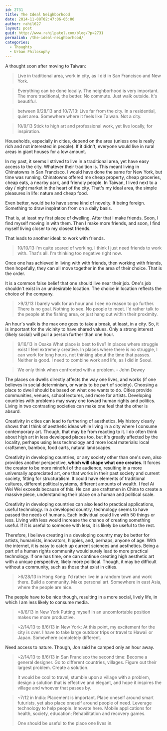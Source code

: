 ```yaml
---
id: 2731
title: The Ideal Neighborhood
date: 2014-11-08T02:47:06-05:00
author: rahil627
layout: post
guid: http://www.rahilpatel.com/blog/?p=2731
permalink: /the-ideal-neighborhood/
categories:
  - Thoughts
  - Urban Philosophy
---
```

A thought soon after moving to Taiwan:
<blockquote>Live in traditional area, work in city, as I did in San Francisco and New York.</blockquote>

<blockquote>Everything can be done locally. The neighborhood is very important. The more traditional, the better. No commute. Just walk outside. It's beautiful.</blockquote>

<blockquote>between 9/28/13 and 10/7/13:
Live far from the city. In a residential, quiet area. Somewhere where it feels like Taiwan. Not a city.
</blockquote>

<blockquote>10/9/13
Stick to high art and professional work, yet live locally, for inspiration.</blockquote>

Households, especially in cities, depend on the area (unless one is really rich and not interested in people). If it didn't, everyone would live in rural areas in giant houses for a low amount.

In my past, it seems I strived to live in a traditional area, yet have easy access to the city. Whatever their tradition is. This meant living in Chinatowns in San Francisco. I would have done the same for New York, but time was running. Chinatowns offered me cheap property, cheap groceries, cheap eats, a nearby park, and friendly people. In Taiwan, I lived next to a day / night market in the heart of the city. That's my ideal area, the simple pleasures in life: nature and cheap food.

Even better, would be to have some kind of novelty. It being foreign. Something to draw inspiration from on a daily basis.

That is, at least my first place of dwelling. After that I make friends. Soon, I find myself moving in with them. Then I make more friends, and soon, I find myself living closer to my closest friends.

That leads to another ideal: to work with friends.

<blockquote>10/10/13
I'm quite scared of working. I think I just need friends to work with. That's all. I'm thinking too negative right now.</blockquote>

Once one has achieved in living with with friends, then working with friends, then hopefully, they can all move together in the area of their choice. That is the order.

It is a common false belief that one should live near their job. One's job shouldn't exist in an undesirable location. The choice in location reflects the choice of the company.

<blockquote>>9/3/13
I barely walk for an hour and I see no reason to go further. There is no goal. Nothing to see. No people to meet. I'd rather talk to the people at the fishing area, or just hang out within their proximity.</blockquote>

An hour's walk is the max one goes to take a break, at least, in a city. So, it is important for the vicinity to have shared values. Only a strong interest (likely social) will pull a person further than one hour.

<blockquote>9/16/13 in Osaka
What place is best to live? In places where struggle exist I feel extremely creative. In places where there is no struggle, I can work for long hours, not thinking about the time that passes. Neither is good. I need to combine work and life, as I did in Seoul.</blockquote>

<blockquote>We only think when confronted with a problem.
  - John Dewey</blockquote>

The places on dwells directly affects the way one lives, and works (if one believes in social determinism, or wants to be part of society). Choosing a place to dwell should be based on what one wants to do. Cities provide communities, venues, school lectures, and more for artists. Developing countries with problems may sway one toward human rights and politics. Living in two contrasting societies can make one feel that the other is absurd.

Creativity in cities can lead to furthering of aesthetics. My history clearly shows that I think of aesthetic ideas while living in a city where I consume contemporary art. Though, that may be from reacting to it. I do often think about high art in less developed places too, but it's greatly affected by the locality, perhaps using less technology and more local materials: local craftsmen, bamboo, food carts, natural landscapes.

Creativity in developing countries, or any society other than one's own, also provides another perspective, <strong>which will shape what one creates</strong>. It forces the creator to be more mindful of the audience, resulting in a more universally appreciated art, one that works in their past society and current society, fitting for structuralism. It could have elements of traditional cultures, different political systems, different amounts of wealth. I feel Ai Wei Wei exceeds because of this. He can use craftsmen in China to create a massive piece, understanding their place on a human and political scale.

Creativity in developing countries can also lead to practical applications, useful technology. In a developed country, technology seems to have passed the needs of humans. Each individual could live with 50 things or less. Living with less would increase the chance of creating something useful. If it is useful to someone with less, it is likely be useful to the rest.

Therefore, I believe creating in a developing country may be better for artists, humanists, innovators, hippies, and, perhaps, anyone of age. With the internet, it is easy to catch up current sciences and aesthetics. Being a part of a human rights community would surely lead to more practical technology. If one has time, one can continue creating high aesthetic art with a unique perspective, likely more political. Though, it may be difficult without a community, such as those that exist in cities.

<blockquote>>6/28/13 in Hong Kong:
I'd rather live in a random town and work there. Build a community. Make personal art. Somewhere in east Asia, where the people are nice.</blockquote>

The people have to be nice though, resulting in a more social, lively life, in which I am less likely to consume media.

<blockquote><8/6/13 in New York
Putting myself in an uncomfortable position makes me more productive.</blockquote>

<blockquote>~2/14/13 to 8/6/13 in New York:
At this point, my excitement for the city is over. I have to take large outdoor trips or travel to Hawaii or Japan. Somewhere completely different.</blockquote>

Need access to nature. Though, Jon said he camped only an hour away.

<blockquote>~2/14/13 to 8/6/13 in San Francisco the second time:
Become a general designer. Go to different countries, villages. Figure out their largest problem. Create a solution.

It would be cool to travel, stumble upon a village with a problem, design a solution that is effective and elegant, and hope it inspires the village and whoever that passes by.</blockquote>

<blockquote>~7/12 in India:
Placement is important. Place oneself around smart futurists, yet also place oneself around people of need. Leverage technology to help people. Innovate here. Mobile applications for health, society, education; Rehabilitation and recovery games.

One should be useful to the place one lives in.</blockquote>

